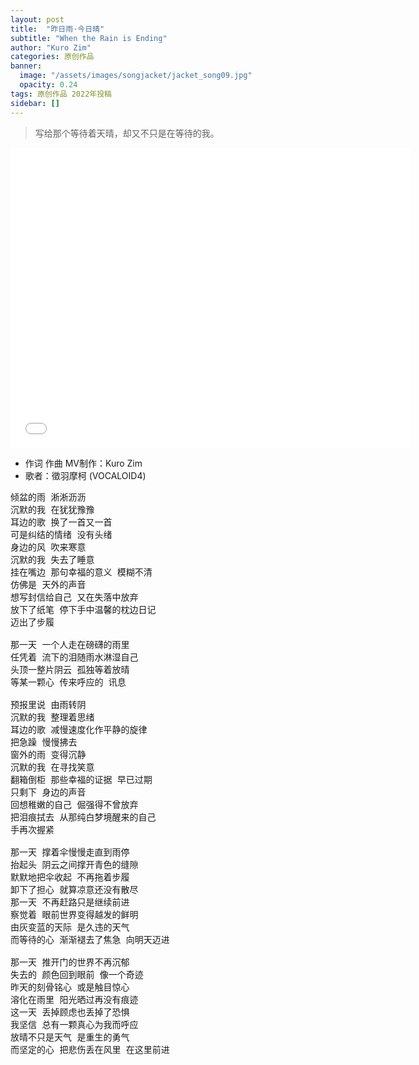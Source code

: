 ```yaml
---
layout: post
title:  "昨日雨·今日晴"
subtitle: "When the Rain is Ending"
author: "Kuro Zim"
categories: 原创作品
banner: 
  image: "/assets/images/songjacket/jacket_song09.jpg"
  opacity: 0.24
tags: 原创作品 2022年投稿
sidebar: []
---
```


>  写给那个等待着天晴，却又不只是在等待的我。

<iframe src="//player.bilibili.com/player.html?bvid=BV1jW4y1K7Kj" width="640" height="480" frameborder="0" scrolling="no" allowfullscreen></iframe>

* 作词 作曲 MV制作：Kuro Zim
* 歌者：徵羽摩柯 (VOCALOID4)

<pre>
倾盆的雨 淅淅沥沥
沉默的我 在犹犹豫豫
耳边的歌 换了一首又一首
可是纠结的情绪 没有头绪
身边的风 吹来寒意
沉默的我 失去了睡意
挂在嘴边 那句幸福的意义 模糊不清
仿佛是 天外的声音
想写封信给自己 又在失落中放弃
放下了纸笔 停下手中温馨的枕边日记
迈出了步履

那一天 一个人走在磅礴的雨里
任凭着 流下的泪随雨水淋湿自己
头顶一整片阴云 孤独等着放晴
等某一颗心 传来呼应的 讯息

预报里说 由雨转阴
沉默的我 整理着思绪
耳边的歌 减慢速度化作平静的旋律
把急躁 慢慢拂去
窗外的雨 变得沉静
沉默的我 在寻找笑意
翻箱倒柜 那些幸福的证据 早已过期
只剩下 身边的声音
回想稚嫩的自己 倔强得不曾放弃
把泪痕拭去 从那纯白梦境醒来的自己
手再次握紧

那一天 撑着伞慢慢走直到雨停
抬起头 阴云之间撑开青色的缝隙
默默地把伞收起 不再拖着步履
卸下了担心 就算凉意还没有散尽
那一天 不再赶路只是继续前进
察觉着 眼前世界变得越发的鲜明
由灰变蓝的天际 是久违的天气
而等待的心 渐渐褪去了焦急 向明天迈进

那一天 推开门的世界不再沉郁
失去的 颜色回到眼前 像一个奇迹
昨天的刻骨铭心 或是触目惊心
溶化在雨里 阳光晒过再没有痕迹
这一天 丢掉顾虑也丢掉了恐惧
我坚信 总有一颗真心为我而呼应
放晴不只是天气 是重生的勇气
而坚定的心 把悲伤丢在风里 在这里前进</pre>